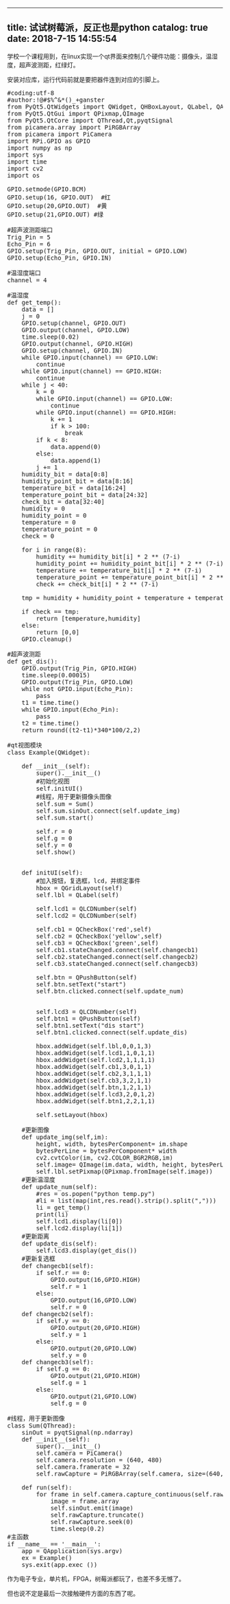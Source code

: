 
---
title: 试试树莓派，反正也是python
catalog: true
date: 2018-7-15 14:55:54
---

学校一个课程用到，在linux实现一个qt界面来控制几个硬件功能：摄像头，温湿度，超声波测距，红绿灯。<!--more-->

安装对应库，运行代码前就是要把器件连到对应的引脚上。
<pre>#coding:utf-8
#author:!@#$%^&amp;*()_+ganster
from PyQt5.QtWidgets import QWidget, QHBoxLayout, QLabel, QApplication,QLCDNumber,QVBoxLayout,QGridLayout,QCheckBox,QPushButton
from PyQt5.QtGui import QPixmap,QImage
from PyQt5.QtCore import QThread,Qt,pyqtSignal
from picamera.array import PiRGBArray
from picamera import PiCamera
import RPi.GPIO as GPIO
import numpy as np
import sys
import time
import cv2
import os

GPIO.setmode(GPIO.BCM)
GPIO.setup(16, GPIO.OUT)  #红
GPIO.setup(20,GPIO.OUT)  #黄
GPIO.setup(21,GPIO.OUT) #绿

#超声波测距端口
Trig_Pin = 5
Echo_Pin = 6
GPIO.setup(Trig_Pin, GPIO.OUT, initial = GPIO.LOW)
GPIO.setup(Echo_Pin, GPIO.IN)

#温湿度端口
channel = 4

#温湿度
def get_temp():
    data = []
    j = 0
    GPIO.setup(channel, GPIO.OUT)
    GPIO.output(channel, GPIO.LOW)
    time.sleep(0.02)
    GPIO.output(channel, GPIO.HIGH)
    GPIO.setup(channel, GPIO.IN)
    while GPIO.input(channel) == GPIO.LOW:
        continue
    while GPIO.input(channel) == GPIO.HIGH:
        continue
    while j &lt; 40:
        k = 0
        while GPIO.input(channel) == GPIO.LOW:
            continue
        while GPIO.input(channel) == GPIO.HIGH:
            k += 1
            if k &gt; 100:
                break
        if k &lt; 8:
            data.append(0)
        else:
            data.append(1)
        j += 1
    humidity_bit = data[0:8]
    humidity_point_bit = data[8:16]
    temperature_bit = data[16:24]
    temperature_point_bit = data[24:32]
    check_bit = data[32:40]
    humidity = 0
    humidity_point = 0
    temperature = 0
    temperature_point = 0
    check = 0
   
    for i in range(8):
        humidity += humidity_bit[i] * 2 ** (7-i)
        humidity_point += humidity_point_bit[i] * 2 ** (7-i)
        temperature += temperature_bit[i] * 2 ** (7-i)
        temperature_point += temperature_point_bit[i] * 2 ** (7-i)
        check += check_bit[i] * 2 ** (7-i)
   
    tmp = humidity + humidity_point + temperature + temperature_point
   
    if check == tmp:
        return [temperature,humidity]
    else:
        return [0,0]
    GPIO.cleanup()

#超声波测距
def get_dis():
    GPIO.output(Trig_Pin, GPIO.HIGH)
    time.sleep(0.00015)
    GPIO.output(Trig_Pin, GPIO.LOW)
    while not GPIO.input(Echo_Pin):
        pass
    t1 = time.time()
    while GPIO.input(Echo_Pin):
        pass
    t2 = time.time()
    return round((t2-t1)*340*100/2,2)

#qt视图模块
class Example(QWidget):

    def __init__(self):
        super().__init__()
        #初始化视图
        self.initUI()
        #线程，用于更新摄像头图像
        self.sum = Sum()
        self.sum.sinOut.connect(self.update_img)
        self.sum.start()  

        self.r = 0
        self.g = 0
        self.y = 0
        self.show()      


    def initUI(self):      
        #加入按钮，复选框，lcd，并绑定事件
        hbox = QGridLayout(self)
        self.lbl = QLabel(self)

        self.lcd1 = QLCDNumber(self)
        self.lcd2 = QLCDNumber(self)

        self.cb1 = QCheckBox('red',self)
        self.cb2 = QCheckBox('yellow',self)
        self.cb3 = QCheckBox('green',self)
        self.cb1.stateChanged.connect(self.changecb1)
        self.cb2.stateChanged.connect(self.changecb2)
        self.cb3.stateChanged.connect(self.changecb3)

        self.btn = QPushButton(self)
        self.btn.setText("start")
        self.btn.clicked.connect(self.update_num)


        self.lcd3 = QLCDNumber(self)
        self.btn1 = QPushButton(self)
        self.btn1.setText("dis start")
        self.btn1.clicked.connect(self.update_dis)

        hbox.addWidget(self.lbl,0,0,1,3)
        hbox.addWidget(self.lcd1,1,0,1,1)
        hbox.addWidget(self.lcd2,1,1,1,1)
        hbox.addWidget(self.cb1,3,0,1,1)
        hbox.addWidget(self.cb2,3,1,1,1)
        hbox.addWidget(self.cb3,3,2,1,1)
        hbox.addWidget(self.btn,1,2,1,1)
        hbox.addWidget(self.lcd3,2,0,1,2)
        hbox.addWidget(self.btn1,2,2,1,1)

        self.setLayout(hbox)

    #更新图像
    def update_img(self,im):
        height, width, bytesPerComponent= im.shape
        bytesPerLine = bytesPerComponent* width
        cv2.cvtColor(im, cv2.COLOR_BGR2RGB,im)
        self.image= QImage(im.data, width, height, bytesPerLine, QImage.Format_RGB888)
        self.lbl.setPixmap(QPixmap.fromImage(self.image))
    #更新温湿度
    def update_num(self):
        #res = os.popen("python temp.py")
        #li = list(map(int,res.read().strip().split(",")))
        li = get_temp()
        print(li)
        self.lcd1.display(li[0])
        self.lcd2.display(li[1])
    #更新距离
    def update_dis(self):
        self.lcd3.display(get_dis())
    #更新复选框
    def changecb1(self):
        if self.r == 0:
            GPIO.output(16,GPIO.HIGH)
            self.r = 1
        else:
            GPIO.output(16,GPIO.LOW)
            self.r = 0
    def changecb2(self):
        if self.y == 0:
            GPIO.output(20,GPIO.HIGH)
            self.y = 1
        else:
            GPIO.output(20,GPIO.LOW)
            self.y = 0
    def changecb3(self):
        if self.g == 0:
            GPIO.output(21,GPIO.HIGH)
            self.g = 1
        else:
            GPIO.output(21,GPIO.LOW)
            self.g = 0

#线程，用于更新图像
class Sum(QThread):
    sinOut = pyqtSignal(np.ndarray)
    def __init__(self):
        super().__init__()
        self.camera = PiCamera()
        self.camera.resolution = (640, 480)
        self.camera.framerate = 32
        self.rawCapture = PiRGBArray(self.camera, size=(640, 480))

    def run(self):   
        for frame in self.camera.capture_continuous(self.rawCapture, format="bgr", use_video_port=True):
            image = frame.array
            self.sinOut.emit(image)
            self.rawCapture.truncate()
            self.rawCapture.seek(0)
            time.sleep(0.2)
#主函数
if __name__ == '__main__':
    app = QApplication(sys.argv)
    ex = Example()
    sys.exit(app.exec_())</pre>
作为电子专业，单片机，FPGA，树莓派都玩了，也差不多无憾了。

但也说不定是最后一次接触硬件方面的东西了呢。
